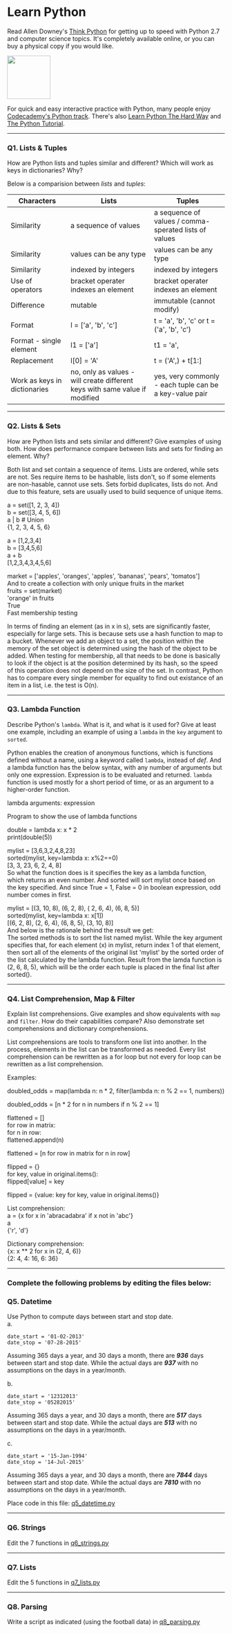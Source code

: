 # Learn Python

Read Allen Downey's [Think Python](http://www.greenteapress.com/thinkpython/) for getting up to speed with Python 2.7 and computer science topics. It's completely available online, or you can buy a physical copy if you would like.

<a href="http://www.greenteapress.com/thinkpython/"><img src="img/think_python.png" style="width: 100px;" target="_blank"></a>

For quick and easy interactive practice with Python, many people enjoy [Codecademy's Python track](http://www.codecademy.com/en/tracks/python). There's also [Learn Python The Hard Way](http://learnpythonthehardway.org/book/) and [The Python Tutorial](https://docs.python.org/2/tutorial/).

---

### Q1. Lists &amp; Tuples

How are Python lists and tuples similar and different? Which will work as keys in dictionaries? Why?

Below is a comparision between *lists* and *tuples*:   

Characters | Lists | Tuples 
---------- | ----- | ------ 
Similarity | a sequence of values | a sequence of values / comma-sperated lists of values 
Similarity | values can be any type | values can be any type 
Similarity | indexed by integers | indexed by integers 
Use of operators | bracket operater indexes an element | bracket operater indexes an element 
Difference | mutable | immutable (cannot modify)
Format | l = ['a', 'b', 'c'] | t = 'a', 'b', 'c' or t = ('a', 'b', 'c')
Format - single element | l1 = ['a'] | t1 = 'a', 
Replacement | l[0] = 'A' | t = ('A',) + t[1:] 
Work as keys in dictionaries | no, only as values - will create different keys with same value if modified | yes, very commonly - each tuple can be a key-value pair 

---

### Q2. Lists &amp; Sets

How are Python lists and sets similar and different? Give examples of using both. How does performance compare between lists and sets for finding an element. Why?

Both list and set contain a sequence of items. Lists are ordered, while sets are not. Ses require items to be hashable, lists don't, so if some elements are non-hasable, cannot use sets. Sets forbid duplicates, lists do not. And due to this feature, sets are usually used to build sequence of unique items.   

a = set([1, 2, 3, 4])  
b = set([3, 4, 5, 6])  
a | b # Union  
{1, 2, 3, 4, 5, 6}  

a = [1,2,3,4]  
b = [3,4,5,6]  
a + b  
[1,2,3,4,3,4,5,6]   

market = ['apples', 'oranges', 'apples', 'bananas', 'pears', 'tomatos']  
And to create a collection with only unique fruits in the market   
fruits = set(market)  
'orange' in fruits    
True   
Fast membership testing   

In terms of finding an element (as in x in s), sets are significantly faster, especially for large sets. This is because sets use a hash function to map to a bucket. Whenever we add an object to a set, the position within the memory of the set object is determined using the hash of the object to be added. When testing for membership, all that needs to be done is basically to look if the object is at the position determined by its hash, so the speed of this operation does not depend on the size of the set. In contrast, Python has to compare every single member for equality to find out existance of an item in a list, i.e. the test is O(n).

---

### Q3. Lambda Function

Describe Python's `lambda`. What is it, and what is it used for? Give at least one example, including an example of using a `lambda` in the `key` argument to `sorted`.

Python enables the creation of anonymous functions, which is functions defined without a name, using a keyword called `lambda`, instead of _def_. And a lambda function has the below syntax, with any number of arguments but only one expression. Expression is to be evaluated and returned. `lambda` function is used mostly for a short period of time, or as an argument to a higher-order function. 

lambda arguments: expression

Program to show the use of lambda functions

double = lambda x: x * 2  
print(double(5))  

mylist = [3,6,3,2,4,8,23]  
sorted(mylist, key=lambda x: x%2==0)  
[3, 3, 23, 6, 2, 4, 8]  
So what the function does is it specifies the key as a lambda function, which returns an even number. And sorted will sort mylist once based on the key specified. And since True = 1, False = 0 in boolean expression, odd number comes in first. 

mylist = [(3, 10, 8), (6, 2, 8), ( 2, 6, 4), (6, 8, 5)]  
sorted(mylist, key=lambda x: x[1])  
[(6, 2, 8), (2, 6, 4), (6, 8, 5), (3, 10, 8)]  
And below is the rationale behind the result we get:   
The sorted methods is to sort the list named mylist. While the key argument specifies that, for each element (x) in mylist, return index 1 of that element, then sort all of the elements of the original list 'mylist' by the sorted order of the list calculated by the lambda function. Result from the lamda function is (2, 6, 8, 5), which will be the order each tuple is placed in the final list after sorted(). 

---

### Q4. List Comprehension, Map &amp; Filter

Explain list comprehensions. Give examples and show equivalents with `map` and `filter`. How do their capabilities compare? Also demonstrate set comprehensions and dictionary comprehensions.

List comprehensions are tools to transform one list into another. In the process, elements in the list can be transformed as needed. Every list comprehension can be rewritten as a for loop but not every for loop can be rewritten as a list comprehension.  

Examples:  

doubled_odds = map(lambda n: n * 2, filter(lambda n: n % 2 == 1, numbers))  

doubled_odds = [n * 2 for n in numbers if n % 2 == 1]  

flattened = []  
for row in matrix:  
    for n in row:  
        flattened.append(n)    
        
flattened = [n for row in matrix for n in row]    

flipped = {}  
for key, value in original.items():  
    flipped[value] = key  
    
flipped = {value: key for key, value in original.items()}  

List comprehension:    
a = {x for x in 'abracadabra' if x not in 'abc'}  
a  
{'r', 'd'}  

Dictionary comprehension:  
{x: x ** 2 for x in (2, 4, 6)}  
{2: 4, 4: 16, 6: 36}    

---

### Complete the following problems by editing the files below:

### Q5. Datetime
Use Python to compute days between start and stop date.   
a.  

```
date_start = '01-02-2013'    
date_stop = '07-28-2015'
```

Assuming 365 days a year, and 30 days a month, there are **_936_** days between start and stop date. While the actual days are **_937_** with no assumptions on the days in a year/month. 

b.  
```
date_start = '12312013'  
date_stop = '05282015'  
```

Assuming 365 days a year, and 30 days a month, there are **_517_** days between start and stop date. While the actual days are **_513_** with no assumptions on the days in a year/month. 


c.  
```
date_start = '15-Jan-1994'      
date_stop = '14-Jul-2015'  
```

Assuming 365 days a year, and 30 days a month, there are **_7844_** days between start and stop date. While the actual days are **_7810_** with no assumptions on the days in a year/month. 

Place code in this file: [q5_datetime.py](python/q5_datetime.py)

---

### Q6. Strings
Edit the 7 functions in [q6_strings.py](python/q6_strings.py)

---

### Q7. Lists
Edit the 5 functions in [q7_lists.py](python/q7_lists.py)

---

### Q8. Parsing
Write a script as indicated (using the football data) in [q8_parsing.py](python/q8_parsing.py)





